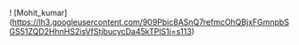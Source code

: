 ! [Mohit_kumar] (https://lh3.googleusercontent.com/909Pbic8ASnQ7refmcOhQBjxFGmnpbSGS51ZQD2HhnHS2isVfStjbucycDa45kTPlS1i=s113)
